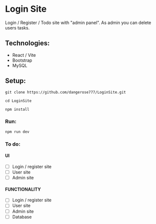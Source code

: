 # Login Site
Login / Register / Todo site with "admin panel". As admin you can delete users tasks.

## Technologies:
- React / Vite
- Bootstrap
- MySQL

## Setup:
```
git clone https://github.com/dangerose777/LoginSite.git
```
```
cd LoginSite
```
```
npm install
```
### Run:
```
npm run dev
```
### To do:
#### UI
- [ ]  Login / register site
- [ ]  User site
- [ ]  Admin site
#### FUNCTIONALITY
- [ ]  Login / register site
- [ ]  User site
- [ ]  Admin site
- [ ]  Database
